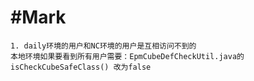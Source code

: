 # #Mark

```
1. daily环境的用户和NC环境的用户是互相访问不到的
本地环境如果要看到所有用户需要：EpmCubeDefCheckUtil.java的isCheckCubeSafeClass() 改为false
```

